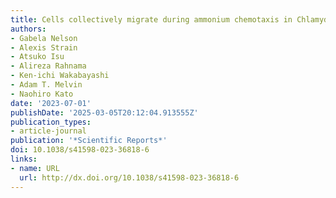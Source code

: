 ```yaml
---
title: Cells collectively migrate during ammonium chemotaxis in Chlamydomonas reinhardtii
authors:
- Gabela Nelson
- Alexis Strain
- Atsuko Isu
- Alireza Rahnama
- Ken-ichi Wakabayashi
- Adam T. Melvin
- Naohiro Kato
date: '2023-07-01'
publishDate: '2025-03-05T20:12:04.913555Z'
publication_types:
- article-journal
publication: '*Scientific Reports*'
doi: 10.1038/s41598-023-36818-6
links:
- name: URL
  url: http://dx.doi.org/10.1038/s41598-023-36818-6
---
```


